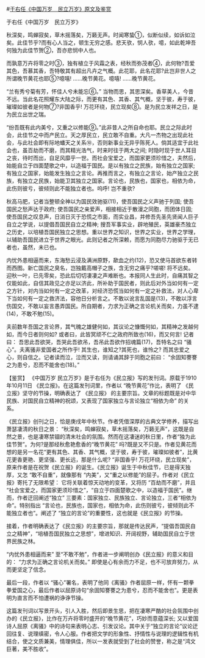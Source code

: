 #[于右任《中国万岁　民立万岁》原文及鉴赏](https://www.vrrw.net/wx/10383.html)

于右任《中国万岁　民立万岁》

秋深矣，鸣蝉寂矣，草木摇落矣，万籁无声。时闻寒蛰①，似断似续，如诉如泣矣。此佳节乎?而有心人当之，顿生无穷之感。悲天欤，悯人欤，噫，如此乾坤吾何独为此佳节贺②，吾亦悲悯中人也。

而孰意万卉将零之时③，独有植立于风霜之表，经秋而弥茂者④，此何物?吾爱其色，吾慕其香，吾特敬其有超出凡卉之气概。此花耶，此名花耶?此岂非世人之所谓晚节黄花也耶⑤?噫嘻! ……晚节黄花。噫嘻! ……晚节黄花。

“兰有秀兮菊有芳，怀佳人兮未能忘⑥。” 当物而思，其思深矣。香草美人，今昔不远。当此名花照耀东大陆之际，而更有其色、其香、其气概，坚于彼，寿于彼，璀璨如彼者是何物⑦?非国香乎! 万花环绕，民立现矣⑧。是为民立发祥之日，是为民立出世之瑞。

“纷吾既有此内美兮，又重之以修能⑨。”此非昔人之所自命也耶。民立之际此时会，此佳节之中而产民立。天之厚民立，民立敢不自重。大凡一杰物之出现此社会，与此社会即有际地蟠天之关系⑩，否则新事业无异乎陈死人。倘其适宜于此社会也，虽百劫而不磨，而其精光浩气，时来时往于两大之间; 时隐时现于世人耳目之丧，待时而出，自足风靡乎一世。而社会宝爱之，而国家更须珍惜之，夫然后，始能自立于四面楚歌之中，以造福于国民。是以有独立之民族，始有独立之国家; 有独立之国家，始能发生独立之言论。再推而言之，有独立之言论，始产独立之民族，有独立之民族，始能卫其独立之国家。言论也，民族也，国家也，相依为命，此伤则彼亏，彼倾则此不能独立者也。呜呼! 岂不重欤?

秋高马肥，记者当整顿全神以为国民效驰驱(11)，使吾国民之义声驰于列国; 使吾国民之愁声达于政府; 使吾国民之亲爱声，相接相近于散漫之同胞，而团体日固; 使吾国民之叹息声，日消日灭于恐慌之市面，而实业昌，并修吾先圣先贤闻人巨子自立之学说，以提倡吾国民自立之精神; 搜吾军事实业，辟地殖民，英雄豪杰独立之历史，以培植吾国民独立之思想。重以世界之知识，世界之实业，世界之学理，以辅助吾国民进立于世界之眼光。此则记者之所深赖，而愿为同胞尽力驰驱于无已者也，虽然，未已也。

内忧外患相逼而来，东海愁云浸及满洲原野，歃血之约(12)，恐又使马首欲东者转而西图。新亡国民之臭名，岂独戴高帽子之族，含无穷之痛乎?嗟嗟! 将不远矣。迎秋一叶，已先零矣，恐此后切切凄凄之声难断也。本报同人生此时，自痛其智之仅能如此，自信其政见之亦足以济此，所补助于国民者，则此后对外当如何有一定之方针，对内当如何有一定之改革，对经济恐慌当如何有一定之补救法，对人心卑下当如何有一定之救济法，容他日分析言之。不敢以讹言乱国是(13)，不敢以浮言伤国交，不敢以妄言愚弄国民。所自期者，力求为正确之言论机关而矣，力虽不逮(14)，不敢不勉(15)。

夫前数年吾国之言论界，其气魄之雄健何如，其议论之慷慨何如，其精神之发越何如，而今日者则何如? 或者曰，此皆冥顽不仁之政府所致也(16)，而又何言! 记者曰： 吾思此吾欲哭，吾哭此吾欲吊，吾吊此吾欲作招魂篇(17)，吾特名之曰 “骚心”。夫离骚非爱国者之所作乎! 其生也，谁知之?其死也，谁怜之? 而其忠爱之心，则自信之。记者读而泣，泣而又读，则请诵其辞于同胞之前曰： “余固知謇謇之为患兮，忍而不能舍也(18)。”



【鉴赏】 《中国万岁 民立万岁》是于右任为《民立报》写的发刊词。原载于1910年10月11日 《民立报》。在这篇发刊词里，作者以 “晚节黄花”作比，表明了 《民立报》坚守的节操，明确表达了 《民立报》 的主要宗旨。文章的标题既是对中华民族、对国民自立精神的祝颂，又表现了国家独立与言论独立“相依为命” 的关系。

《民立报》创刊之日，恰是庚戌年中秋节。作者凭借深厚的古典文学修养，描写出萧瑟凄清的秋日之景： “秋深矣，鸣蝉寂矣，草木摇落矣，万籁无声”，这既是自然之景，也是凄寒禁锢的清末社会的氛围。然而在这凄迷的秋日里，作者“独为此佳节贺”。为何?是那经秋愈艳愈香的“晚节黄花” 吗?既是又不只是。作者见黄花而想的是另一名花“更有其色、其香、其气概，坚于彼，寿于彼，璀璨如彼者”，比黄花更香更艳、更坚强、更长远，那是什么呢? “非国香乎! 万花环绕，民立现矣”，原来作者是在祝贺《民立报》的诞生。《民立报》诞生于中秋佳节，已是得天独厚，又怎 “敢不自重”，就像那有 “内美”，又“重之以修能”的屈子。作者对《民立报》寄托了无限希望： 它将关联着惊天动地的变革，又将历 “百劫而不磨”，并且 “社会宝爱之，而国家更须珍惜之”，“自立于四面楚歌之中，以造福于国民”。继而，作者迂回阐述“独立” 三要素：国家独立、民族独立、言论独立，三者“相依为命”。特别指出 “言论也，民族也，国家也，相依为命，此伤则彼亏，彼倾则此不能独立者也”。阐述了 “独立的言论”的重要性，这也就是《民立报》的节操。

接着，作者明确表达了《民立报》的主要宗旨，那就是传达民声，“提倡吾国民自立之精神”，“培植吾国民独立之思想”，增进知识、开阔视野，辅助国民自立于世界民族之林。

“内忧外患相逼而来” 至“不敢不勉”，作者进一步阐明创办《民立报》的意义和目的： “力求为正确之言论机关而矣。” 即使是心有余而力不足，也不可放弃努力，从而更坚定了信念。

最后一段，作者以 “骚心”署名，表明了他同《离骚》作者屈原一样，怀有一颗拳拳爱国之心，最后作者以屈原诗句“余固知謇謇之为患兮，忍而不能舍也”。更是表明为直言而不怕遭祸的诤诤节操。

这篇发刊词以写景开头，引人入胜，然后即景生思，把在凄寒严酷的社会氛围中创办的《民立报》，比作在万卉将零时盛开的“晚节黄花”，巧妙而意蕴深长; 又以爱国诗人屈原《离骚》中的诗句来表明心志、引发议论。其中关于“独立的言论”议论迂回往复、说理缜密，令人心服。作者把文学的形象性、抒情性与说理的逻辑性有机结合，使之文质兼美，情理俱佳，所以一发表就受到了社会的赞誉，称之是“鸿文巨著，美不胜收”。

